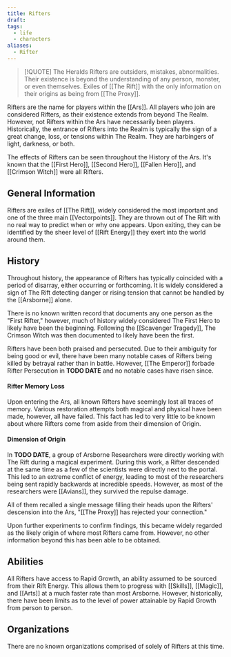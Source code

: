 ```yaml
---
title: Rifters
draft: 
tags:
  - life
  - characters
aliases:
  - Rifter
---
```


> [!QUOTE] The Heralds
> Rifters are outsiders, mistakes, abnormalities. Their existence is beyond the understanding of any person, monster, or even themselves. Exiles of [[The Rift]] with the only information on their origins as being from [[The Proxy]].

Rifters are the name for players within the [[Ars]]. All players who join are considered Rifters, as their existence extends from beyond The Realm. However, not Rifters within the Ars have necessarily been players. Historically, the entrance of Rifters into the Realm is typically the sign of a great change, loss, or tensions within The Realm. They are harbingers of light, darkness, or both.

The effects of Rifters can be seen throughout the History of the Ars. It's known that the [[First Hero]], [[Second Hero]], [[Fallen Hero]], and [[Crimson Witch]] were all Rifters.

## General Information
Rifters are exiles of [[The Rift]], widely considered the most important and one of the three main [[Vectorpoints]]. They are thrown out of The Rift with no real way to predict when or why one appears. Upon exiting, they can be identified by the sheer level of [[Rift Energy]] they exert into the world around them.
## History
Throughout history, the appearance of Rifters has typically coincided with a period of disarray, either occurring or forthcoming. It is widely considered a sign of The Rift detecting danger or rising tension that cannot be handled by the [[Arsborne]] alone. 

There is no known written record that documents any one person as the "First Rifter," however, much of history widely considered The First Hero to likely have been the beginning. Following the [[Scavenger Tragedy]], The Crimson Witch was then documented to likely have been the first.

Rifters have been both praised and persecuted. Due to their ambiguity for being good or evil, there have been many notable cases of Rifters being killed by betrayal rather than in battle. However, [[The Emperor]] forbade Rifter Persecution in **TODO DATE** and no notable cases have risen since.
#### Rifter Memory Loss
Upon entering the Ars, all known Rifters have seemingly lost all traces of memory. Various restoration attempts both magical and physical have been made, however, all have failed. This fact has led to very little to be known about where Rifters come from aside from their dimension of Origin.
#### Dimension of Origin
In **TODO DATE**, a group of Arsborne Researchers were directly working with The Rift during a magical experiment. During this work, a Rifter descended at the same time as a few of the scientists were directly next to the portal. This led to an extreme conflict of energy, leading to most of the researchers being sent rapidly backwards at incredible speeds. However, as most of the researchers were [[Avians]], they survived the repulse damage.

All of them recalled a single message filling their heads upon the Rifters' descension into the Ars, "[[The Proxy]] has rejected your connection."

Upon further experiments to confirm findings, this became widely regarded as the likely origin of where most Rifters came from. However, no other information beyond this has been able to be obtained.
## Abilities
All Rifters have access to Rapid Growth, an ability assumed to be sourced from their Rift Energy. This allows them to progress with [[Skills]], [[Magic]], and [[Arts]] at a much faster rate than most Arsborne. However, historically, there have been limits as to the level of power attainable by Rapid Growth from person to person.
## Organizations
There are no known organizations comprised of solely of Rifters at this time.